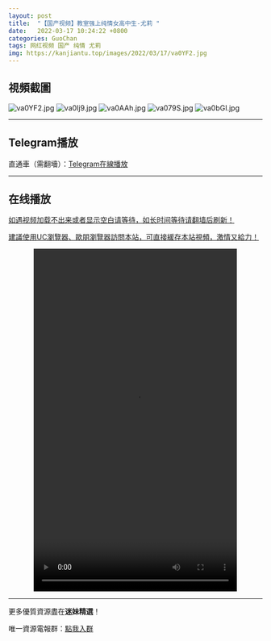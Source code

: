 ```yaml
---
layout: post
title:  "【国产视频】教室强上纯情女高中生-尤莉 "
date:   2022-03-17 10:24:22 +0800
categories: GuoChan
tags: 网红视频 国产 纯情 尤莉
img: https://kanjiantu.top/images/2022/03/17/va0YF2.jpg
---
```



## 視頻截圖

![va0YF2.jpg](https://kanjiantu.top/images/2022/03/17/va0YF2.jpg)
![va0Ij9.jpg](https://kanjiantu.top/images/2022/03/17/va0Ij9.jpg)
![va0AAh.jpg](https://kanjiantu.top/images/2022/03/17/va0AAh.jpg)
![va079S.jpg](https://kanjiantu.top/images/2022/03/17/va079S.jpg)
![va0bGI.jpg](https://kanjiantu.top/images/2022/03/17/va0bGI.jpg)

* * *
## Telegram播放

直通車（需翻墻）：[Telegram在線播放](https://t.me/mimeijingxuan/107)

* * *
## 在线播放
<u>如遇视频加载不出来或者显示空白请等待，如长时间等待请翻墙后刷新！</u>

<u>建議使用UC瀏覽器、歐朋瀏覽器訪問本站，可直接緩存本站視頻，激情又給力！</u>
<center><video src="https://cdn.publer.io/uploads/tmp/1648500819-23799-0054-1348/6e38572120991b115ee0765aaac09523.mp4" width="80%" height="680px" controls="controls"></video></center>

* * *
更多優質資源盡在**迷妹精選**！

唯一資源電報群：[點我入群](https://t.me/mimeijingxuan)



